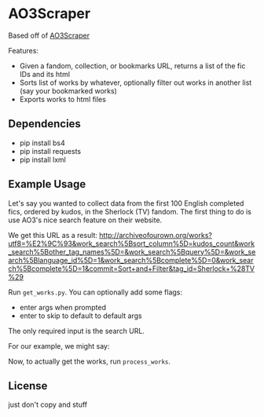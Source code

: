 # AO3Scraper

Based off of [AO3Scraper](https://github.com/radiolarian/AO3Scraper)

Features:
- Given a fandom, collection, or bookmarks URL, returns a list of the fic IDs and its html
- Sorts list of works by whatever, optionally filter out works in another list (say your bookmarked works)
- Exports works to html files

## Dependencies
- pip install bs4
- pip install requests
- pip install lxml


## Example Usage

Let's say you wanted to collect data from the first 100 English completed fics, ordered by kudos, in the Sherlock (TV) fandom. The first thing to do is use AO3's nice search feature on their website.

We get this URL as a result: http://archiveofourown.org/works?utf8=%E2%9C%93&work_search%5Bsort_column%5D=kudos_count&work_search%5Bother_tag_names%5D=&work_search%5Bquery%5D=&work_search%5Blanguage_id%5D=1&work_search%5Bcomplete%5D=0&work_search%5Bcomplete%5D=1&commit=Sort+and+Filter&tag_id=Sherlock+%28TV%29 

Run `get_works.py`. You can optionally add some flags: 
- enter args when prompted
- enter to skip to default to default args

The only required input is the search URL.  

For our example, we might say: 

Now, to actually get the works, run `process_works`. 

## License
just don't copy and stuff